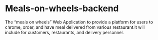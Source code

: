 # Meals-on-wheels-backend
The “meals on wheels” Web Application to provide a platform for users to chrome, order, and have meal delivered from various restaurant.it will include for customers, restaurants, and delivery personnel. 
